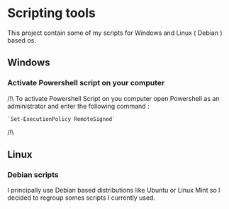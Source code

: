 # Scripting tools

This project contain some of my scripts for Windows and Linux ( Debian ) based os.

## Windows

### Activate Powershell script on your computer

/!\ 
To activate Powershell Script on you computer open Powershell as an administrator and enter the following command :

    `Set-ExecutionPolicy RemoteSigned`
/!\ 

## Linux

### Debian scripts

I principally use Debian based distributions like Ubuntu or Linux Mint so I decided to regroup somes scripts I currently used.

